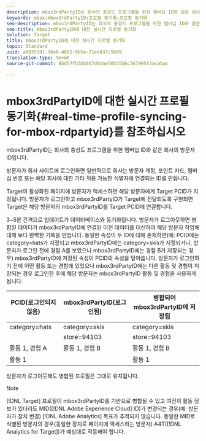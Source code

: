 ```yaml
---
description: mbox3rdPartyID는 회사의 충성도 프로그램을 위한 멤버십 ID와 같은 회사의 방문자 ID입니다.
keywords: mbox;mbox3rdPartyID;프로필 동기화;프로필 동기화
seo-description: mbox3rdPartyID는 회사의 충성도 프로그램을 위한 멤버십 ID와 같은 회사의 방문자 ID입니다.
seo-title: mbox3rdPartyID에 대한 실시간 프로필 동기화
solution: Target
title: mbox3rdPartyID에 대한 실시간 프로필 동기화
topic: Standard
uuid: a88353d1-36e8-48b2-9b5e-71ed437c5b99
translation-type: tm+mt
source-git-commit: 8bd57fb3bb467d8dae50535b6c367995f2acabac

---
```



# mbox3rdPartyID에 대한 실시간 프로필 동기화{#real-time-profile-syncing-for-mbox-rdpartyid}를 참조하십시오

mbox3rdPartyID는 회사의 충성도 프로그램을 위한 멤버십 ID와 같은 회사의 방문자 ID입니다.

방문자가 회사 사이트에 로그인하면 일반적으로 회사는 방문자 계정, 포인트 카드, 멤버십 번호 또는 해당 회사에 대한 기타 적용 가능한 식별자에 연결되는 ID를 만듭니다.

Target이 활성화된 페이지에 방문자가 액세스하면 해당 방문자에게 Target PCID가 지정됩니다. 방문자가 로그인하고 mbox3rdPartyID가 Target에 전달되도록 구현되면 Target은 해당 방문자의 mbox3rdPartyID를 Target PCID에 연결합니다.

3~5분 간격으로 업데이트가 데이터베이스와 동기화됩니다. 방문자가 로그아웃하면 병합된 데이터가 mbox3rdPartyID에 연결된 이전 데이터를 대신하여 해당 방문자 작업에 대해 보다 완벽한 기록을 만듭니다. 동일한 속성이 두 ID에 대해 존재하면(예: PCID에는 category=hats가 지정되고 mbox3rdPartyID에는 category=skis가 지정되거나, 방문자가 로그인 전에 경험 A를 보았으나 mbox3rdPartyID에는 경험 B가 저장되는 경우) mbox3rdPartyID에 저장된 속성이 PCID의 속성을 덮어씁니다. 방문자가 로그인하기 전에 어떤 활동 또는 경험에 있었으나 mbox3rdPartyID에는 다른 활동 및 경험이 저장되는 경우 로그인한 후에 해당 방문자는 mbox3rdPartyID 활동 및 경험을 사용하게 됩니다.

| PCID(로그인되지 않음) | mbox3rdPartyID(로그인됨) | 병합되어 mbox3rdPartyID에 저장됨 |
|---|---|---|
| category=hats | category=skis | category=skis |
|  | store=94103 | store=94103 |
| 활동 1, 경험 A | 활동 1, 경험 B | 활동 1, 경험 B |
| 활동 1 |  | 활동 1 |

방문자가 로그아웃해도 병합된 프로필은 그대로 유지됩니다.

>[!NOTE]
>
>[!DNL Target] 프로필이 mbox3rdPartyID를 기반으로 병합될 수 있고 여전히 활동 정보가 있더라도 MID([!DNL Adobe Experience Cloud] ID)가 변경되는 경우(예: 방문자가 장치 변경) [!DNL Adobe Analytics] 목표가 추적되지 않습니다. 동일한 MID로 식별된 방문자의 경우(동일한 장치로 페이지에 액세스하는 방문자) A4T([!DNL Analytics for Target])가 예상대로 작동해야 합니다.
